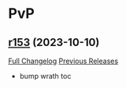# <DBM Mod> PvP

## [r153](https://github.com/DeadlyBossMods/DBM-PvP/tree/r153) (2023-10-10)
[Full Changelog](https://github.com/DeadlyBossMods/DBM-PvP/compare/r152...r153) [Previous Releases](https://github.com/DeadlyBossMods/DBM-PvP/releases)

- bump wrath toc  
